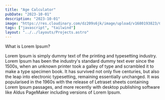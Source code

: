 ```yaml
---
title: "Age Calculator"
pubDate: "2023-10-01"
description: "2023-10-01"
image: "https://res.cloudinary.com/dz209s6jk/image/upload/v1680193823/Challenges/edhwnh0nvy7vyhejeccf.jpg" 
tags: ["javascript", "tailwind"]
layout: "../../layouts/Projects.astro"
---
```

What is Lorem Ipsum?

Lorem Ipsum is simply dummy text of the printing and typesetting industry. Lorem Ipsum has been the industry's standard dummy text ever since the 1500s, when an unknown printer took a galley of type and scrambled it to make a type specimen book. It has survived not only five centuries, but also the leap into electronic typesetting, remaining essentially unchanged. It was popularised in the 1960s with the release of Letraset sheets containing Lorem Ipsum passages, and more recently with desktop publishing software like Aldus PageMaker including versions of Lorem Ipsum.